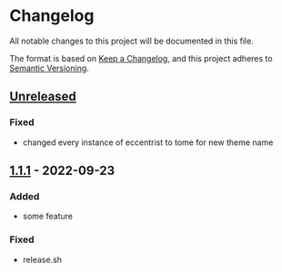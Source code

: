 # Changelog
All notable changes to this project will be documented in this file.

The format is based on [Keep a Changelog](https://keepachangelog.com/en/1.0.0/),
and this project adheres to [Semantic Versioning](https://semver.org/spec/v2.0.0.html).

## [Unreleased]
### Fixed
- changed every instance of eccentrist to tome for new theme name

## [1.1.1] - 2022-09-23
### Added
- some feature

### Fixed
- release.sh

[Unreleased]: https://github.com/MrGlitchByte/tome/compare/v1.1.1...HEAD
[1.1.1]: https://github.com/MrGlitchByte/tome/releases/tag/v1.1.1
